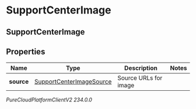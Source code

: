 # SupportCenterImage

## SupportCenterImage

## Properties

|Name | Type | Description | Notes|
|------------ | ------------- | ------------- | -------------|
| **source** | [SupportCenterImageSource](SupportCenterImageSource) | Source URLs for image | |



_PureCloudPlatformClientV2 234.0.0_
